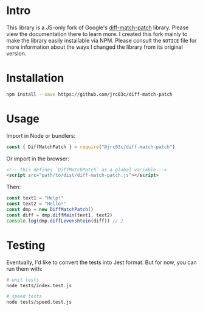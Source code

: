 # Intro

This library is a JS-only fork of Google's [diff-match-patch](https://github.com/google/diff-match-patch) library. Please view the documentation there to learn more. I created this fork mainly to make the library easily installable via NPM. Please consult the `NOTICE` file for more information about the ways I changed the library from its original version.

# Installation

```bash
npm install --save https://github.com/jrc03c/diff-match-patch
```

# Usage

Import in Node or bundlers:

```js
const { DiffMatchPatch } = require("@jrc03c/diff-match-patch")
```

Or import in the browser:

```html
<!-- This defines `DiffMatchPatch` as a global variable -->
<script src="path/to/dist/diff-match-patch.js"></script>
```

Then:

```js
const text1 = "Help!"
const text2 = "Hello!"
const dmp = new DiffMatchPatch()
const diff = dmp.diffMain(text1, text2)
console.log(dmp.diffLevenshtein(diff)) // 2
```

# Testing

Eventually, I'd like to convert the tests into Jest format. But for now, you can run them with:

```bash
# unit tests
node tests/index.test.js

# speed tests
node tests/speed.test.js
```
